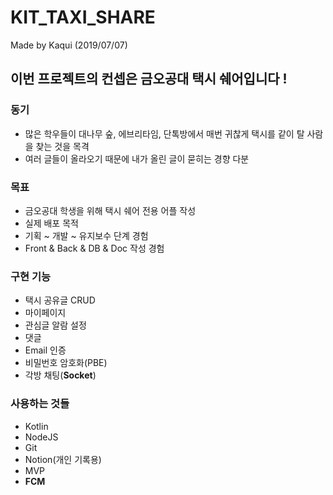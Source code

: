 # KIT_TAXI_SHARE

Made by Kaqui (2019/07/07)

## 이번 프로젝트의 컨셉은 금오공대 택시 쉐어입니다 !

### 동기
- 많은 학우들이 대나무 숲, 에브리타임, 단톡방에서 매번 귀찮게 택시를 같이 탈 사람을 찾는 것을 목격
- 여러 글들이 올라오기 때문에 내가 올린 글이 묻히는 경향 다분


### 목표
- 금오공대 학생을 위해 택시 쉐어 전용 어플 작성
- 실제 배포 목적
- 기획 ~ 개발 ~ 유지보수 단계 경험
- Front & Back & DB & Doc 작성 경험

### 구현 기능
- 택시 공유글 CRUD
- 마이페이지
- 관심글 알람 설정
- 댓글
- Email 인증
- 비밀번호 암호화(PBE)
- 각방 채팅(**Socket**)

### 사용하는 것들
- Kotlin
- NodeJS
- Git
- Notion(개인 기록용)
- MVP
- **FCM**
